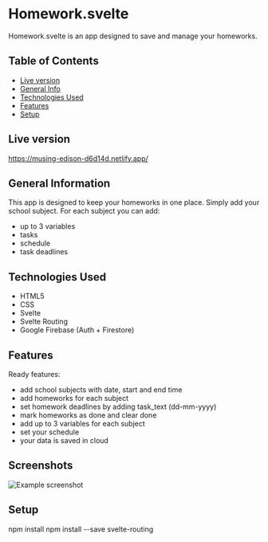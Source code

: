 # Homework.svelte
Homework.svelte is an app designed to save and manage your homeworks. 
## Table of Contents
* [Live version](#live-version)
* [General Info](#general-information)
* [Technologies Used](#technologies-used)
* [Features](#features)
* [Setup](#setup)

## Live version
https://musing-edison-d6d14d.netlify.app/

## General Information
This app is designed to keep your homeworks in one place. Simply add your school subject. For each subject you can add:
- up to 3 variables
- tasks
- schedule
- task deadlines


## Technologies Used
- HTML5
- CSS
- Svelte
- Svelte Routing
- Google Firebase (Auth + Firestore)

## Features
Ready features:
- add school subjects with date, start and end time
- add homeworks for each subject
- set homework deadlines by adding task_text (dd-mm-yyyy)
- mark homeworks as done and clear done
- add up to 3 variables for each subject
- set your schedule 
- your data is saved in cloud


## Screenshots
![Example screenshot](./img/screenshot.png)


## Setup
npm install
npm install --save svelte-routing
